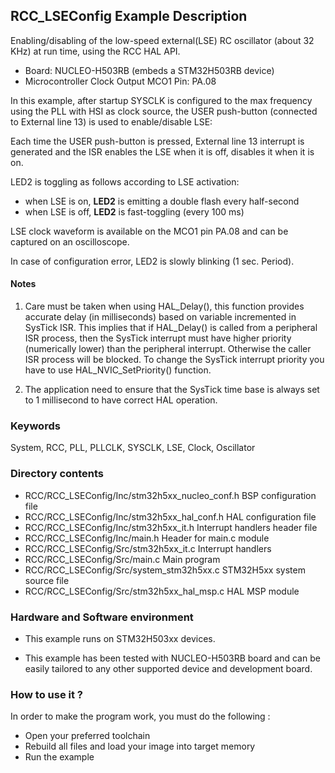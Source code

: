 ## <b>RCC_LSEConfig Example Description</b>

Enabling/disabling of the low-speed external(LSE) RC oscillator (about 32 KHz) at run time, using the RCC HAL API.

   - Board: NUCLEO-H503RB (embeds a STM32H503RB device)
   - Microcontroller Clock Output MCO1 Pin: PA.08

In this example, after startup SYSCLK is configured to the max frequency using the PLL with
HSI as clock source, the USER push-button (connected to External line 13)
is used to enable/disable LSE:

Each time the USER push-button is pressed, External line 13 interrupt is generated and the ISR
enables the LSE when it is off, disables it when it is on.

LED2 is toggling as follows according to LSE activation:

- when LSE is on, **LED2** is emitting a double flash every half-second
- when LSE is off, **LED2** is fast-toggling (every 100 ms)

LSE clock waveform is available on the MCO1 pin PA.08 and can be captured
on an oscilloscope.

In case of configuration error, LED2 is slowly blinking (1 sec. Period).

#### <b>Notes</b>

 1. Care must be taken when using HAL_Delay(), this function provides accurate delay (in milliseconds)
    based on variable incremented in SysTick ISR. This implies that if HAL_Delay() is called from
    a peripheral ISR process, then the SysTick interrupt must have higher priority (numerically lower)
    than the peripheral interrupt. Otherwise the caller ISR process will be blocked.
    To change the SysTick interrupt priority you have to use HAL_NVIC_SetPriority() function.

 2. The application need to ensure that the SysTick time base is always set to 1 millisecond
    to have correct HAL operation.

### <b>Keywords</b>

System, RCC, PLL, PLLCLK, SYSCLK, LSE, Clock, Oscillator

### <b>Directory contents</b>

  - RCC/RCC_LSEConfig/Inc/stm32h5xx_nucleo_conf.h BSP configuration file
  - RCC/RCC_LSEConfig/Inc/stm32h5xx_hal_conf.h    HAL configuration file
  - RCC/RCC_LSEConfig/Inc/stm32h5xx_it.h          Interrupt handlers header file
  - RCC/RCC_LSEConfig/Inc/main.h                  Header for main.c module
  - RCC/RCC_LSEConfig/Src/stm32h5xx_it.c          Interrupt handlers
  - RCC/RCC_LSEConfig/Src/main.c                  Main program
  - RCC/RCC_LSEConfig/Src/system_stm32h5xx.c      STM32H5xx system source file
  - RCC/RCC_LSEConfig/Src/stm32h5xx_hal_msp.c     HAL MSP module

### <b>Hardware and Software environment</b>

  - This example runs on STM32H503xx devices.

  - This example has been tested with NUCLEO-H503RB
    board and can be easily tailored to any other supported device
    and development board.

### <b>How to use it ?</b>

In order to make the program work, you must do the following :

 - Open your preferred toolchain
 - Rebuild all files and load your image into target memory
 - Run the example

